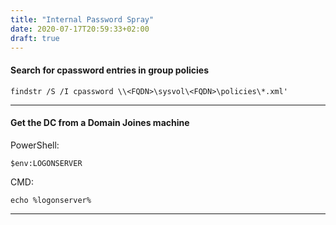 ```yaml
---
title: "Internal Password Spray"
date: 2020-07-17T20:59:33+02:00
draft: true
---
```


#### Search for cpassword entries in group policies

```findstr /S /I cpassword \\<FQDN>\sysvol\<FQDN>\policies\*.xml'```
***


#### Get the DC from a Domain Joines machine

PowerShell:
```
$env:LOGONSERVER
```
CMD:
```
echo %logonserver%
```
***


